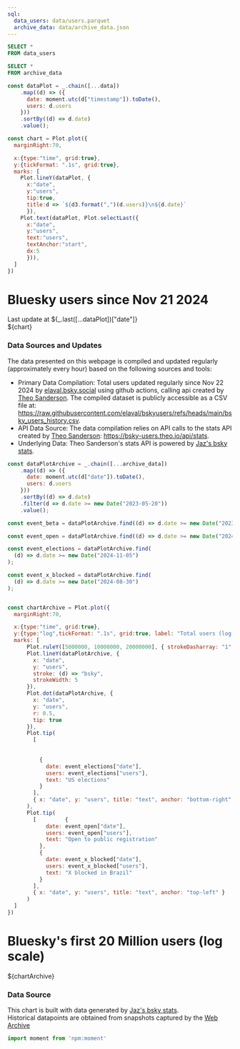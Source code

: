 ```yaml
---
sql:
  data_users: data/users.parquet
  archive_data: data/archive_data.json
---
```


```sql id=data
SELECT *
FROM data_users
```

```sql id=archive_data
SELECT *
FROM archive_data
```

```js
const dataPlot = _.chain([...data])
    .map((d) => ({
      date: moment.utc(d["timestamp"]).toDate(),
      users: d.users
    }))
    .sortBy((d) => d.date)
    .value();

const chart = Plot.plot({
  marginRight:70,

  x:{type:"time", grid:true},
  y:{tickFormat: ".1s", grid:true},
  marks: [
    Plot.lineY(dataPlot, {
      x:"date", 
      y:"users", 
      tip:true,
      title:d => `${d3.format(",")(d.users)}\n${d.date}`
      }),
    Plot.text(dataPlot, Plot.selectLast({
      x:"date", 
      y:"users", 
      text:"users",
      textAnchor:"start",
      dx:5
      })),
  ]
})
```

<h1> Bluesky users since Nov 21 2024</h2>
Last update at ${_.last([...dataPlot])["date"]}
<div class="card">
    ${chart}
</div>


### Data Sources and Updates
The data presented on this webpage is compiled and updated regularly (approximately every hour) based on the following sources and tools:
* Primary Data Compilation:
Total users updated regularly since Nov 22 2024 by [elaval.bsky.social](https://bsky.app/profile/elaval.bsky.social) using github actions, calling api created by [Theo Sanderson](https://bsky.app/profile/theo.io).
The compiled dataset is publicly accessible as a CSV file at: https://raw.githubusercontent.com/elaval/bskyusers/refs/heads/main/bsky_users_history.csv.
* API Data Source:
The data compilation relies on API calls to the stats API created by [Theo Sanderson](https://bsky.app/profile/theo.io): https://bsky-users.theo.io/api/stats.
* Underlying Data:
Theo Sanderson's stats API is powered by [Jaz's bsky stats](https://bsky.jazco.dev/stats).

```js
const dataPlotArchive = _.chain([...archive_data])
    .map((d) => ({
      date: moment.utc(d["date"]).toDate(),
      users: d.users
    }))
    .sortBy((d) => d.date)
    .filter(d => d.date >= new Date("2023-05-20"))
    .value();

const event_beta = dataPlotArchive.find((d) => d.date >= new Date("2023-02-01"));

const event_open = dataPlotArchive.find((d) => d.date >= new Date("2024-02-01"));

const event_elections = dataPlotArchive.find(
  (d) => d.date >= new Date("2024-11-05")
);

const event_x_blocked = dataPlotArchive.find(
  (d) => d.date >= new Date("2024-08-30")
);


const chartArchive = Plot.plot({
  marginRight:70,

  x:{type:"time", grid:true},
  y:{type:"log",tickFormat: ".1s", grid:true, label: "Total users (log scale)"},
  marks: [
      Plot.ruleY([5000000, 10000000, 20000000], { strokeDasharray: "1" }),
      Plot.lineY(dataPlotArchive, {
        x: "date",
        y: "users",
        stroke: (d) => "bsky",
        strokeWidth: 5
      }),
      Plot.dot(dataPlotArchive, {
        x: "date",
        y: "users",
        r: 0.5,
        tip: true
      }),
      Plot.tip(
        [
          
 
          {
            date: event_elections["date"],
            users: event_elections["users"],
            text: "US elections"
          }
        ],
        { x: "date", y: "users", title: "text", anchor: "bottom-right" }
      ),
      Plot.tip(
        [         {
            date: event_open["date"],
            users: event_open["users"],
            text: "Open to public registration"
          },
          {
            date: event_x_blocked["date"],
            users: event_x_blocked["users"],
            text: "X blocked in Brazil"
          }
        ],
        { x: "date", y: "users", title: "text", anchor: "top-left" }
      )
  ]
})
```

<h1> Bluesky's first 20 Million users (log scale)</h2>
<div class="card">
    ${chartArchive}
</div>

### Data Source
This chart is built with data generated by [Jaz's bsky stats](https://bsky.jazco.dev/stats).  
Historical datapoints are obtained from snapshots captured by the [Web Archive](https://web.archive.org/web/20240000000000*/https://bsky.jazco.dev/stats)

<style>


@media (min-width: 640px) {
  .hero h1 {
    font-size: 90px;
  }
}

</style>

```js
import moment from 'npm:moment'
```
